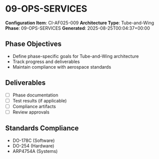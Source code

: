 # 09-OPS-SERVICES

**Configuration Item**: CI-AF025-009
**Architecture Type**: Tube-and-Wing
**Phase**: 09-OPS-SERVICES
**Generated**: 2025-08-25T00:04:37+00:00

## Phase Objectives
- Define phase-specific goals for Tube-and-Wing architecture
- Track progress and deliverables
- Maintain compliance with aerospace standards

## Deliverables
- [ ] Phase documentation
- [ ] Test results (if applicable)
- [ ] Compliance artifacts
- [ ] Review approvals

## Standards Compliance
- DO-178C (Software)
- DO-254 (Hardware)
- ARP4754A (Systems)
